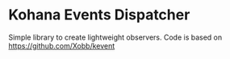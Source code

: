 Kohana Events Dispatcher
========================

Simple library to create lightweight observers. Code is based on https://github.com/Xobb/kevent
